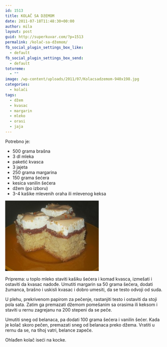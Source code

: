 ```yaml
---
id: 1513
title: KOLAČ SA DžEMOM
date: 2011-07-18T11:48:30+00:00
author: mila
layout: post
guid: http://superkuvar.com/?p=1513
permalink: /kolač-sa-džemom/
fb_social_plugin_settings_box_like:
  - default
fb_social_plugin_settings_box_send:
  - default
totvreme:
  - ""
image: /wp-content/uploads/2011/07/Kolacsadzemom-940x198.jpg
categories:
  - kolači
tags:
  - džem
  - kvasac
  - margarin
  - mleko
  - orasi
  - jaja
---
```

Potrebno je:

  * 500 grama brašna
  * 3 dl mleka
  * paketić kvasca
  * 3 jajeta
  * 250 grama margarina
  * 150 grama šećera
  * kesica vanilin šećera
  * džem (po izboru)
  * 3-4 kašike mlevenih oraha ili mlevenog keksa

<img class="alignnone size-medium wp-image-5773" src="/wp-content/uploads/2011/07/Kolacsadzemom-300x225.jpg" alt="Kolacsadzemom" width="300" height="225" /> 

Priprema: u toplo mleko staviti kašiku šećera i komad kvasca, izmešati i ostaviti da kvasac nadođe. Umutiti margarin sa 50 grama šećera, dodati žumanca, brašno i uskisli kvasac i dobro umesiti, da se testo odvoji od suda.

U plehu, prekrivenom papirom za pečenje, rastanjiti testo i ostaviti da stoji pola sata. Zatim ga premazati džemom pomešanim sa orasima ili keksom i staviti u rernu zagrejanu na 200 stepeni da se peče.

Umutiti sneg od belanaca, pa dodati 100 grama šećera i vanilin šećer. Kada je kolač skoro pečen, premazati sneg od belanaca preko džema. Vratiti u rernu da se, na tihoj vatri, belance zapeče.

Ohlađen kolač iseći na kocke.